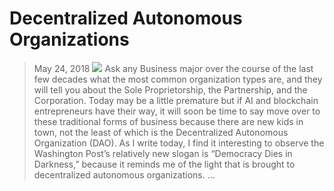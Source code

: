 # Decentralized Autonomous Organizations
> May 24, 2018
![](https://miro.medium.com/max/700/1*ziVkOx4Db-kbB6HPa34Jfg.jpeg)
Ask any Business major over the course of the last few decades what the most common organization types are, and they will tell you about the Sole Proprietorship, the Partnership, and the Corporation. Today may be a little premature but if AI and blockchain entrepreneurs have their way, it will soon be time to say move over to these traditional forms of business because there are new kids in town, not the least of which is the Decentralized Autonomous Organization (DAO).
As I write today, I find it interesting to observe the Washington Post’s relatively new slogan is “Democracy Dies in Darkness,” because it reminds me of the light that is brought to decentralized autonomous organizations. …